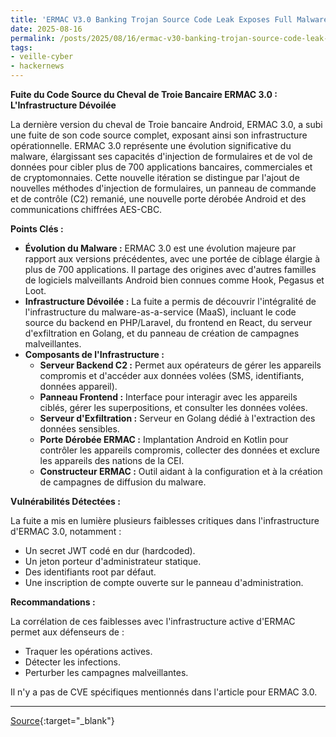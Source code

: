 ```yaml
---
title: 'ERMAC V3.0 Banking Trojan Source Code Leak Exposes Full Malware Infrastructure'
date: 2025-08-16
permalink: /posts/2025/08/16/ermac-v30-banking-trojan-source-code-leak-exposes-full-malware-infrastructure/
tags:
- veille-cyber
- hackernews
---
```

**Fuite du Code Source du Cheval de Troie Bancaire ERMAC 3.0 : L'Infrastructure Dévoilée**

La dernière version du cheval de Troie bancaire Android, ERMAC 3.0, a subi une fuite de son code source complet, exposant ainsi son infrastructure opérationnelle. ERMAC 3.0 représente une évolution significative du malware, élargissant ses capacités d'injection de formulaires et de vol de données pour cibler plus de 700 applications bancaires, commerciales et de cryptomonnaies. Cette nouvelle itération se distingue par l'ajout de nouvelles méthodes d'injection de formulaires, un panneau de commande et de contrôle (C2) remanié, une nouvelle porte dérobée Android et des communications chiffrées AES-CBC.

**Points Clés :**

*   **Évolution du Malware :** ERMAC 3.0 est une évolution majeure par rapport aux versions précédentes, avec une portée de ciblage élargie à plus de 700 applications. Il partage des origines avec d'autres familles de logiciels malveillants Android bien connues comme Hook, Pegasus et Loot.
*   **Infrastructure Dévoilée :** La fuite a permis de découvrir l'intégralité de l'infrastructure du malware-as-a-service (MaaS), incluant le code source du backend en PHP/Laravel, du frontend en React, du serveur d'exfiltration en Golang, et du panneau de création de campagnes malveillantes.
*   **Composants de l'Infrastructure :**
    *   **Serveur Backend C2 :** Permet aux opérateurs de gérer les appareils compromis et d'accéder aux données volées (SMS, identifiants, données appareil).
    *   **Panneau Frontend :** Interface pour interagir avec les appareils ciblés, gérer les superpositions, et consulter les données volées.
    *   **Serveur d'Exfiltration :** Serveur en Golang dédié à l'extraction des données sensibles.
    *   **Porte Dérobée ERMAC :** Implantation Android en Kotlin pour contrôler les appareils compromis, collecter des données et exclure les appareils des nations de la CEI.
    *   **Constructeur ERMAC :** Outil aidant à la configuration et à la création de campagnes de diffusion du malware.

**Vulnérabilités Détectées :**

La fuite a mis en lumière plusieurs faiblesses critiques dans l'infrastructure d'ERMAC 3.0, notamment :

*   Un secret JWT codé en dur (hardcoded).
*   Un jeton porteur d'administrateur statique.
*   Des identifiants root par défaut.
*   Une inscription de compte ouverte sur le panneau d'administration.

**Recommandations :**

La corrélation de ces faiblesses avec l'infrastructure active d'ERMAC permet aux défenseurs de :

*   Traquer les opérations actives.
*   Détecter les infections.
*   Perturber les campagnes malveillantes.

Il n'y a pas de CVE spécifiques mentionnés dans l'article pour ERMAC 3.0.

---
[Source](https://thehackernews.com/2025/08/ermac-v30-banking-trojan-source-code.html){:target="_blank"}
